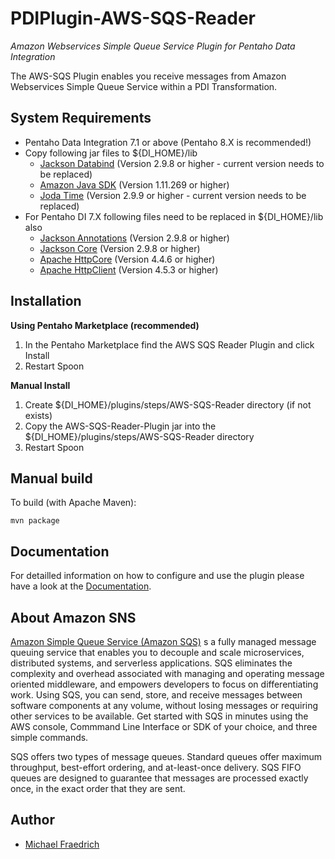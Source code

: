 # PDIPlugin-AWS-SQS-Reader
_Amazon Webservices Simple Queue Service Plugin for Pentaho Data Integration_

The AWS-SQS Plugin enables you receive messages from Amazon Webservices Simple Queue Service within a PDI Transformation.



## System Requirements

- Pentaho Data Integration 7.1 or above (Pentaho 8.X is recommended!)
- Copy following jar files to ${DI\_HOME}/lib
    - [Jackson Databind][jackson] (Version 2.9.8 or higher - current version needs to be replaced)
    - [Amazon Java SDK][aws-sdk] (Version 1.11.269 or higher)
    - [Joda Time][joda] (Version 2.9.9 or higher - current version needs to be replaced)
- For Pentaho DI 7.X following files need to be replaced in ${DI\_HOME}/lib also
    - [Jackson Annotations][jackson] (Version 2.9.8 or higher)
    - [Jackson Core][jackson] (Version 2.9.8 or higher)
    - [Apache HttpCore][http] (Version 4.4.6 or higher)
    - [Apache HttpClient][http] (Version 4.5.3 or higher)



## Installation

**Using Pentaho Marketplace (recommended)**

1. In the Pentaho Marketplace find the AWS SQS Reader Plugin and click Install
2. Restart Spoon

**Manual Install**

1. Create ${DI\_HOME}/plugins/steps/AWS-SQS-Reader directory (if not exists)
2. Copy the AWS-SQS-Reader-Plugin jar into the ${DI\_HOME}/plugins/steps/AWS-SQS-Reader directory
3. Restart Spoon



## Manual build

To build (with Apache Maven):

```shell
mvn package
```



## Documentation

For detailled information on how to configure and use the plugin please have a look at the [Documentation](https://freddyffm.github.io/PDIPlugin-AWS-SQS-Reader/).



## About Amazon SNS

[Amazon Simple Queue Service (Amazon SQS)][sqs] s a fully managed message queuing service that enables you to decouple and scale microservices, distributed systems, and serverless applications. SQS eliminates the complexity and overhead associated with managing and operating message oriented middleware, and empowers developers to focus on differentiating work. Using SQS, you can send, store, and receive messages between software components at any volume, without losing messages or requiring other services to be available. Get started with SQS in minutes using the AWS console, Commmand Line Interface or SDK of your choice, and three simple commands.

SQS offers two types of message queues. Standard queues offer maximum throughput, best-effort ordering, and at-least-once delivery. SQS FIFO queues are designed to guarantee that messages are processed exactly once, in the exact order that they are sent.



## Author

- [Michael Fraedrich](https://github.com/FreddyFFM/)



[sqs]: https://aws.amazon.com/sqs/
[jackson]: https://github.com/FasterXML/jackson-databind/wiki
[aws-sdk]: https://aws.amazon.com/de/sdk-for-java/
[joda]: https://github.com/JodaOrg/joda-time/releases
[http]: https://hc.apache.org/downloads.cgi